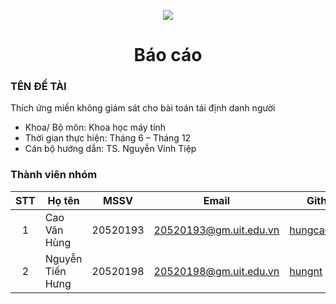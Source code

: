 <p align="center">
  <a href="https://www.uit.edu.vn/"><img src="https://www.uit.edu.vn/sites/vi/files/banner.png"></a>
<h1 align="center"><b>Báo cáo</b></h1>


### TÊN ĐỀ TÀI 
Thích ứng miền không giám sát cho bài toán tái định danh người 

- Khoa/ Bộ môn: Khoa học máy tính
- Thời gian thực hiện: Tháng 6 – Tháng 12
- Cán bộ hướng dẫn: TS. Nguyễn Vinh Tiệp


### Thành viên nhóm

| STT | Họ tên | MSSV | Email | Github |
| :---: | --- | --- | --- | --- |
| 1 | Cao Văn Hùng| 20520193 | 20520193@gm.uit.edu.vn | [hungcao0402](https://github.com/hungcao0402) |
| 2 | Nguyễn Tiến Hưng | 20520198 | 20520198@gm.uit.edu.vn | [hungnt](https://github.com/hungnt) |

